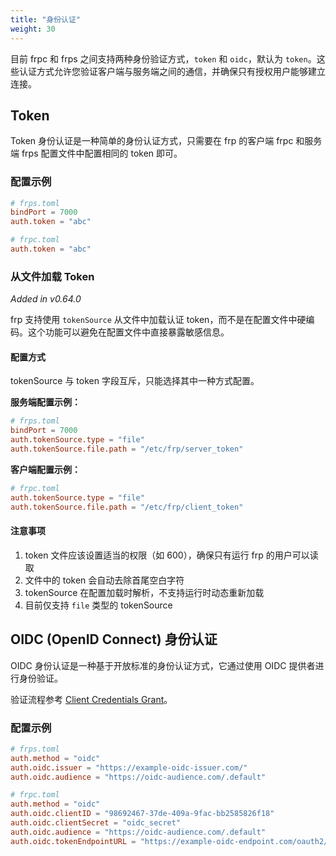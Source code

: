 ```yaml
---
title: "身份认证"
weight: 30
---
```


目前 frpc 和 frps 之间支持两种身份验证方式，`token` 和 `oidc`，默认为 `token`。这些认证方式允许您验证客户端与服务端之间的通信，并确保只有授权用户能够建立连接。

## Token

Token 身份认证是一种简单的身份认证方式，只需要在 frp 的客户端 frpc 和服务端 frps 配置文件中配置相同的 token 即可。

### 配置示例

```toml
# frps.toml
bindPort = 7000
auth.token = "abc"
```

```toml
# frpc.toml
auth.token = "abc"
```

### 从文件加载 Token

*Added in v0.64.0*

frp 支持使用 `tokenSource` 从文件中加载认证 token，而不是在配置文件中硬编码。这个功能可以避免在配置文件中直接暴露敏感信息。

#### 配置方式

tokenSource 与 token 字段互斥，只能选择其中一种方式配置。

**服务端配置示例：**

```toml
# frps.toml
bindPort = 7000
auth.tokenSource.type = "file"
auth.tokenSource.file.path = "/etc/frp/server_token"
```

**客户端配置示例：**

```toml
# frpc.toml
auth.tokenSource.type = "file"
auth.tokenSource.file.path = "/etc/frp/client_token"
```

#### 注意事项

1. token 文件应该设置适当的权限（如 600），确保只有运行 frp 的用户可以读取
2. 文件中的 token 会自动去除首尾空白字符
3. tokenSource 在配置加载时解析，不支持运行时动态重新加载
4. 目前仅支持 `file` 类型的 tokenSource

## OIDC (OpenID Connect) 身份认证

OIDC 身份认证是一种基于开放标准的身份认证方式，它通过使用 OIDC 提供者进行身份验证。

验证流程参考 [Client Credentials Grant](https://tools.ietf.org/html/rfc6749#section-4.4)。

### 配置示例

```toml
# frps.toml
auth.method = "oidc"
auth.oidc.issuer = "https://example-oidc-issuer.com/"
auth.oidc.audience = "https://oidc-audience.com/.default"
```

```toml
# frpc.toml
auth.method = "oidc"
auth.oidc.clientID = "98692467-37de-409a-9fac-bb2585826f18"
auth.oidc.clientSecret = "oidc_secret"
auth.oidc.audience = "https://oidc-audience.com/.default"
auth.oidc.tokenEndpointURL = "https://example-oidc-endpoint.com/oauth2/v2.0/token"
```
